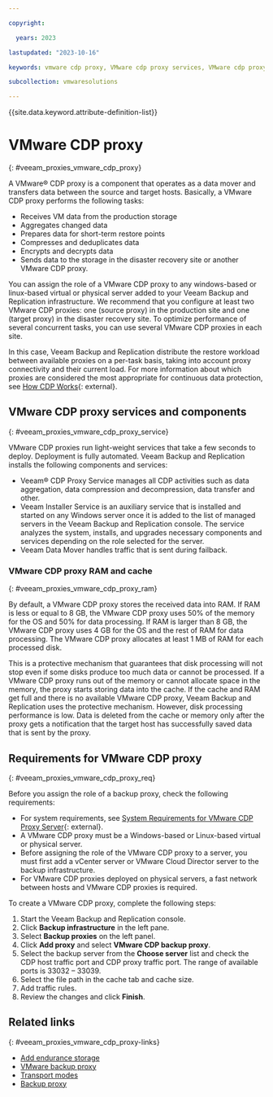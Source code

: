 ```yaml
---

copyright:

  years: 2023

lastupdated: "2023-10-16"

keywords: vmware cdp proxy, VMware cdp proxy services, VMware cdp proxy components

subcollection: vmwaresolutions

---
```


{{site.data.keyword.attribute-definition-list}}

# VMware CDP proxy
{: #veeam_proxies_vmware_cdp_proxy}

A VMware® CDP proxy is a component that operates as a data mover and transfers data between the source and target hosts. Basically, a VMware CDP proxy performs the following
tasks:

* Receives VM data from the production storage
* Aggregates changed data
* Prepares data for short-term restore points
* Compresses and deduplicates data
* Encrypts and decrypts data
* Sends data to the storage in the disaster recovery site or another VMware CDP proxy.

You can assign the role of a VMware CDP proxy to any windows-based or linux-based virtual or physical server added to your Veeam Backup and Replication infrastructure. We recommend that you configure at least two VMware CDP proxies: one (source proxy) in the production site and one (target proxy) in the disaster recovery site. To optimize performance of several concurrent tasks, you can use several VMware CDP proxies in each site. 

In this case, Veeam Backup and Replication distribute the restore workload between available proxies on a per-task basis, taking into account proxy connectivity and their current load. For more information about which proxies are considered the most appropriate for continuous data protection, see [How CDP Works](https://helpcenter.veeam.com/docs/backup/vsphere/cdp_hiw.html?ver=120){: external}.

## VMware CDP proxy services and components
{: #veeam_proxies_vmware_cdp_proxy_service}

VMware CDP proxies run light-weight services that take a few seconds to deploy. Deployment is fully automated. Veeam Backup and Replication installs the following
components and services:

* Veeam® CDP Proxy Service manages all CDP activities such as data aggregation, data compression and decompression, data transfer and other.
* Veeam Installer Service is an auxiliary service that is installed and started on any Windows server once it is added to the list of managed servers in the Veeam Backup and Replication console. The service analyzes the system, installs, and upgrades necessary components and services depending on the role selected for the server.
* Veeam Data Mover handles traffic that is sent during failback.

### VMware CDP proxy RAM and cache
{: #veeam_proxies_vmware_cdp_proxy_ram}

By default, a VMware CDP proxy stores the received data into RAM. If RAM is less or equal to 8 GB, the VMware CDP proxy uses 50% of the memory for the OS and 50% for data
processing. If RAM is larger than 8 GB, the VMware CDP proxy uses 4 GB for the OS and the rest of RAM for data processing. The VMware CDP proxy allocates at least 1 MB of RAM for each processed disk. 

This is a protective mechanism that guarantees that disk processing will not stop even if some disks produce too much data or cannot be processed. If a VMware CDP proxy runs out of the memory or cannot allocate space in the memory, the proxy starts storing data into the cache. If the cache and RAM get full and there is no available VMware CDP proxy, Veeam Backup and Replication uses the protective mechanism.
However, disk processing performance is low. Data is deleted from the cache or memory only after the proxy gets a notification that the target host has successfully saved data that is sent by the proxy.

## Requirements for VMware CDP proxy
{: #veeam_proxies_vmware_cdp_proxy_req}

Before you assign the role of a backup proxy, check the following requirements:

* For system requirements, see [System Requirements for VMware CDP Proxy Server](https://helpcenter.veeam.com/docs/backup/vsphere/system_requirements.html?ver=120#cdp_proxy){: external}.
* A VMware CDP proxy must be a Windows-based or Linux-based virtual or physical server.
* Before assigning the role of the VMware CDP proxy to a server, you must first add a vCenter server or VMware Cloud Director server to the backup infrastructure.
* For VMware CDP proxies deployed on physical servers, a fast network between hosts and VMware CDP proxies is required.

To create a VMware CDP proxy, complete the following steps:

1. Start the Veeam Backup and Replication console.
2. Click **Backup infrastructure** in the left pane.
3. Select **Backup proxies** on the left panel.
4. Click **Add proxy** and select **VMware CDP backup proxy**.
5. Select the backup server from the **Choose server** list and check the CDP host traffic port and CDP proxy traffic port. The range of available ports is 33032 – 33039.
6. Select the file path in the cache tab and cache size.
7. Add traffic rules.
8. Review the changes and click **Finish**.

## Related links
{: #veeam_proxies_vmware_cdp_proxy-links}

* [Add endurance storage](/docs/vmwaresolutions?topic=vmwaresolutions-veeam_proxies_req#veeam_proxies_req-links)
* [VMware backup proxy](/docs/vmwaresolutions?topic=vmwaresolutions-veeam_proxies_vmware_backup_proxy)
* [Transport modes](/docs/vmwaresolutions?topic=vmwaresolutions-veeam_proxies_transp_modes)
* [Backup proxy](/docs/vmwaresolutions?topic=vmwaresolutions-veeam_proxies_backup_proxy)


